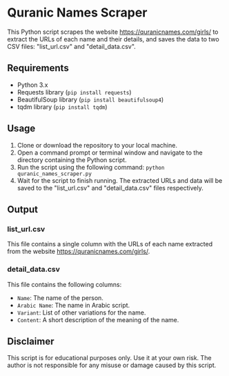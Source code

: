 
# Quranic Names Scraper

This Python script scrapes the website https://quranicnames.com/girls/ to extract the URLs of each name and their details, and saves the data to two CSV files: "list_url.csv" and "detail_data.csv".

## Requirements

- Python 3.x
- Requests library (`pip install requests`)
- BeautifulSoup library (`pip install beautifulsoup4`)
- tqdm library (`pip install tqdm`)

## Usage

1. Clone or download the repository to your local machine.
2. Open a command prompt or terminal window and navigate to the directory containing the Python script.
3. Run the script using the following command: `python quranic_names_scraper.py`
4. Wait for the script to finish running. The extracted URLs and data will be saved to the "list_url.csv" and "detail_data.csv" files respectively.

## Output

### list_url.csv

This file contains a single column with the URLs of each name extracted from the website https://quranicnames.com/girls/.

### detail_data.csv

This file contains the following columns:

- `Name`: The name of the person.
- `Arabic Name`: The name in Arabic script.
- `Variant`: List of other variations for the name.
- `Content`: A short description of the meaning of the name.

## Disclaimer

This script is for educational purposes only. Use it at your own risk. The author is not responsible for any misuse or damage caused by this script.
